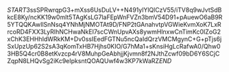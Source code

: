 $START$3ssSPRwrqpG3+mXss6UsDuLV++N491ylYlQlCzV55/iTV8q9wJvtSdBkcE8Ky/ncKK19w0mlt5TAgKsLG7laFEpWnFVZn3bmV54D91+pAuewO6aB9R5YTQQKAwIlSnNsq4YNhMjNMOTAt9D/FNP2tGAnahvtpVGWieKvmXoK7LxRrcoRD4FXX3LyRIhNCHwaNkEI7scCWnUpvAXs8ywmHlnxwCnTimKc0IZoG2xChK3EHHhIdWRkKM+Dv0ssIEedFGTNu5ncQaIdQrzVMCMgynC+G+pTjs6jSxUpzUp62S2sA3qKomTxHB7Hjhs0KIO/G7hMa1+sKnsiHgLcRafwA0/Qhw03HB5Q4cr0B8etKvzcp4rV8MuhpGeAbhjjKjvmn8f2NJthZcwf09bD6Y6SCjCZqpN8LHQvSg2iKc9eIpksntQOAQUwf4w3KP7kWaRZ$END$